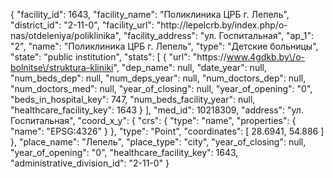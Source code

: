 {
    "facility_id": 1643,
    "facility_name": "Поликлиника ЦРБ г. Лепель",
    "district_id": "2-11-0",
    "facility_url": "http:\/\/lepelcrb.by\/index.php\/o-nas\/otdeleniya\/poliklinika",
    "facility_address": "ул. Госпитальная",
    "ap_1": "2",
    "name": "Поликлиника ЦРБ г. Лепель",
    "type": "Детские больницы",
    "state": "public institution",
    "stats": [
        {
            "url": "https:\/\/www.4gdkb.by\/o-bolnitse\/struktura-kliniki",
            "dep_name": null,
            "date_year": null,
            "num_beds_dep": null,
            "num_deps_year": null,
            "num_doctors_dep": null,
            "num_doctors_med": null,
            "year_of_closing": null,
            "year_of_opening": "0",
            "beds_in_hospital_key": 747,
            "num_beds_facility_year": null,
            "healthcare_facility_key": 1643
        }
    ],
    "med_id": 10218309,
    "address": "ул. Госпитальная",
    "coord_x_y": {
        "crs": {
            "type": "name",
            "properties": {
                "name": "EPSG:4326"
            }
        },
        "type": "Point",
        "coordinates": [
            28.6941,
            54.886
        ]
    },
    "place_name": "Лепель",
    "place_type": "city",
    "year_of_closing": null,
    "year_of_opening": "0",
    "healthcare_facility_key": 1643,
    "administrative_division_id": "2-11-0"
}